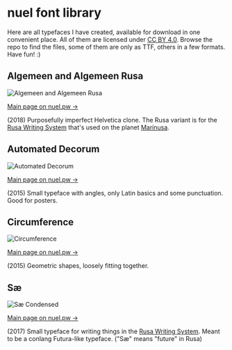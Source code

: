 # nuel font library

Here are all typefaces I have created, available for download in one convenient place. All of them are licensed under [CC BY 4.0](https://creativecommons.org/licenses/by/4.0/). Browse the repo to find the files, some of them are only as TTF, others in a few formats. Have fun! :)

## Algemeen and Algemeen Rusa
![Algemeen and Algemeen Rusa](https://user-images.githubusercontent.com/66974415/109304913-41f75b00-783d-11eb-911a-70ea063b27e6.png)

[Main page on nuel.pw &rarr;](https://nuel.pw/algemeen)

(2018) Purposefully imperfect Helvetica clone. The Rusa variant is for the [Rusa Writing System](https://nuel.pw/marinusa/lang) that's used on the planet [Marínusa](https://nuel.pw/marinusa/).

## Automated Decorum
![Automated Decorum](https://user-images.githubusercontent.com/66974415/109304955-520f3a80-783d-11eb-93a4-6836e393a3ab.png)

[Main page on nuel.pw &rarr;](https://nuel.pw/automated-decorum)

(2015) Small typeface with angles, only Latin basics and some punctuation. Good for posters.

## Circumference
![Circumference](https://user-images.githubusercontent.com/66974415/109304984-5b98a280-783d-11eb-9c31-7476eded5f34.png)

[Main page on nuel.pw &rarr;](https://nuel.pw/circumference)

(2015) Geometric shapes, loosely fitting together.

## Sæ
![Sæ Condensed](https://user-images.githubusercontent.com/66974415/109304999-63584700-783d-11eb-969b-9f0398f9ddce.png)

[Main page on nuel.pw &rarr;](https://nuel.pw/sae)

(2017) Small typeface for writing things in the [Rusa Writing System](https://nuel.pw/marinusa/lang). Meant to be a conlang Futura-like typeface. ("Sæ" means "future" in Rusa)
